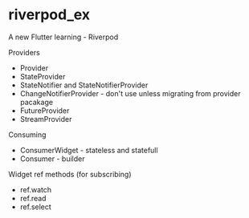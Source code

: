 # riverpod_ex

A new Flutter learning - Riverpod


Providers

- Provider
- StateProvider
- StateNotifier and StateNotifierProvider
- ChangeNotifierProvider - don't use unless migrating from provider pacakage
- FutureProvider
- StreamProvider

Consuming
- ConsumerWidget - stateless and statefull
- Consumer - builder 

Widget ref methods (for subscribing)
- ref.watch
- ref.read
- ref.select